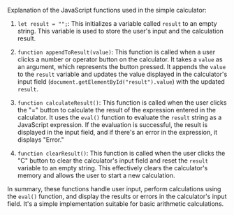 Explanation of the JavaScript functions used in the simple calculator:

1. `let result = "";`: This initializes a variable called `result` to an empty string. This variable is used to store the user's input and the calculation result.

2. `function appendToResult(value)`: This function is called when a user clicks a number or operator button on the calculator. It takes a `value` as an argument, which represents the button pressed. It appends the `value` to the `result` variable and updates the value displayed in the calculator's input field (`document.getElementById("result").value`) with the updated `result`.

3. `function calculateResult()`: This function is called when the user clicks the "=" button to calculate the result of the expression entered in the calculator. It uses the `eval()` function to evaluate the `result` string as a JavaScript expression. If the evaluation is successful, the result is displayed in the input field, and if there's an error in the expression, it displays "Error."

4. `function clearResult()`: This function is called when the user clicks the "C" button to clear the calculator's input field and reset the `result` variable to an empty string. This effectively clears the calculator's memory and allows the user to start a new calculation.

In summary, these functions handle user input, perform calculations using the `eval()` function, and display the results or errors in the calculator's input field. It's a simple implementation suitable for basic arithmetic calculations.